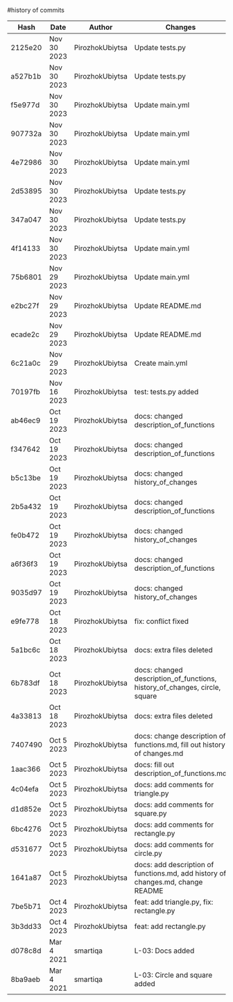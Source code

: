 #history of commits

| Hash    | Date        | Author          | Changes                                                                         |
|---------|-------------|-----------------|---------------------------------------------------------------------------------|
| 2125e20 | Nov 30 2023 | PirozhokUbiytsa | Update tests.py                                                                 |
| a527b1b | Nov 30 2023 | PirozhokUbiytsa | Update tests.py                                                                 |
| f5e977d | Nov 30 2023 | PirozhokUbiytsa | Update main.yml                                                                 |
| 907732a | Nov 30 2023 | PirozhokUbiytsa | Update main.yml                                                                 |
| 4e72986 | Nov 30 2023 | PirozhokUbiytsa | Update main.yml                                                                 |
| 2d53895 | Nov 30 2023 | PirozhokUbiytsa | Update tests.py                                                                 |
| 347a047 | Nov 30 2023 | PirozhokUbiytsa | Update tests.py                                                                 |
| 4f14133 | Nov 30 2023 | PirozhokUbiytsa | Update main.yml                                                                 |
| 75b6801 | Nov 29 2023 | PirozhokUbiytsa | Update main.yml                                                                 |
| e2bc27f | Nov 29 2023 | PirozhokUbiytsa | Update README.md                                                                |
| ecade2c | Nov 29 2023 | PirozhokUbiytsa | Update README.md                                                                |
| 6c21a0c | Nov 29 2023 | PirozhokUbiytsa | Create main.yml                                                                 |
| 70197fb | Nov 16 2023 | PirozhokUbiytsa | test: tests.py added                                                            |
| ab46ec9 | Oct 19 2023 | PirozhokUbiytsa | docs: changed description_of_functions                                          |
| f347642 | Oct 19 2023 | PirozhokUbiytsa | docs: changed description_of_functions                                          |
| b5c13be | Oct 19 2023 | PirozhokUbiytsa | docs: changed history_of_changes                                                |
| 2b5a432 | Oct 19 2023 | PirozhokUbiytsa | docs: changed description_of_functions                                          |
| fe0b472 | Oct 19 2023 | PirozhokUbiytsa | docs: changed history_of_changes                                                |
| a6f36f3 | Oct 19 2023 | PirozhokUbiytsa | docs: changed description_of_functions                                          |
| 9035d97 | Oct 19 2023 | PirozhokUbiytsa | docs: changed history_of_changes                                                |
| e9fe778 | Oct 18 2023 | PirozhokUbiytsa | fix: conflict fixed                                                             |
| 5a1bc6c | Oct 18 2023 | PirozhokUbiytsa | docs: extra files deleted                                                       |
| 6b783df | Oct 18 2023 | PirozhokUbiytsa | docs: changed description_of_functions, history_of_changes, circle, square      |
| 4a33813 | Oct 18 2023 | PirozhokUbiytsa | docs: extra files deleted                                                       |
| 7407490 | Oct 5 2023  | PirozhokUbiytsa | docs: change description of functions.md, fill out history of changes.md        |
| 1aac366 | Oct 5 2023  | PirozhokUbiytsa | docs: fill out description_of_functions.md                                      |
| 4c04efa | Oct 5 2023  | PirozhokUbiytsa | docs: add comments for triangle.py                                              |
| d1d852e | Oct 5 2023  | PirozhokUbiytsa | docs: add comments for square.py                                                |
| 6bc4276 | Oct 5 2023  | PirozhokUbiytsa | docs: add comments for rectangle.py                                             |
| d531677 | Oct 5 2023  | PirozhokUbiytsa | docs: add comments for circle.py                                                |
| 1641a87 | Oct 5 2023  | PirozhokUbiytsa | docs: add description of functions.md, add history of changes.md, change README |
| 7be5b71 | Oct 4 2023  | PirozhokUbiytsa | feat: add triangle.py, fix: rectangle.py                                        |
| 3b3dd33 | Oct 4 2023  | PirozhokUbiytsa | feat: add rectangle.py                                                          |
| d078c8d | Mar 4 2021  | smartiqa        | L-03: Docs added                                                                |
| 8ba9aeb | Mar 4 2021  | smartiqa        | L-03: Circle and square added                                                   |
